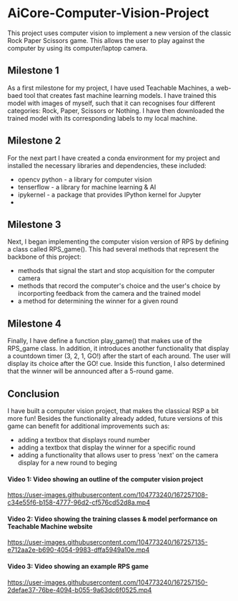 # AiCore-Computer-Vision-Project
This project uses computer vision to implement a new version of the classic Rock Paper Scissors game. This allows the user to play against the computer
by using its computer/laptop camera.


## Milestone 1
As a first milestone for my project, I have used Teachable Machines, a web-baed tool that creates fast machine learning models. I have trained this model
with images of myself, such that it can recognises four different categories: Rock, Paper, Scissors or Nothing. I have then downloaded the trained model
with its corresponding labels to my local machine.


## Milestone 2
For the next part I have created a conda environment for my project and installed the necessary libraries and dependencies, these included:
   + opencv python - a library for computer vision
   + tenserflow - a library for machine learning & AI
   + ipykernel - a package that provides IPython kernel for Jupyter
   + 

## Milestone 3
Next, I began implementing the computer vision version of RPS by defining a class called RPS_game(). This had several methods that represent the backbone 
of this project:
   + methods that signal the start and stop acquisition for the computer camera
   + methods that record the computer's choice and the user's choice by incorporting feedback from the camera and the trained model
   + a method for determining the winner for a given round


## Milestone 4
Finally, I have define a function play_game() that makes use of the RPS_game class. In addition, it introduces another functionality that display a
countdown timer (3, 2, 1, GO!) after the start of each around. The user will display its choice after the GO! cue. Inside this function, I also determined 
that the winner will be announced after a 5-round game.

## Conclusion
I have built a computer vision project, that makes the classical RSP a bit more fun! Besides the functionality already added, future versions of this game
can benefit for additional improvements such as:
   + adding a textbox that displays round number
   + adding a textbox that display the winner for a specific round
   + adding a functionality that allows user to press 'next' on the camera display for a new round to beging 


#### Video 1: Video showing an outline of the computer vision project
https://user-images.githubusercontent.com/104773240/167257108-c34e55f6-b158-4777-96d2-cf576cd52d8a.mp4

#### Video 2: Video showing the training classes & model performance on Teachable Machine website
https://user-images.githubusercontent.com/104773240/167257135-e712aa2e-b690-4054-9983-dffa5949a10e.mp4

#### Video 3: Video showing an example RPS game
https://user-images.githubusercontent.com/104773240/167257150-2defae37-76be-4094-b055-9a63dc6f0525.mp4
